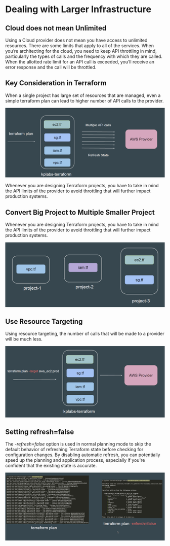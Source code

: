# Dealing with Larger Infrastructure

##  Cloud does not mean Unlimited
Using a Cloud provider does not mean you have access to unlimited resources.
There are some limits that apply to all of the services.
When you’re architecting for the cloud, you need to keep API throttling in mind,
particularly the types of calls and the frequency with which they are called.
When the allotted rate limit for an API call is exceeded, you’ll receive an error
response and the call will be throttled.

## Key Consideration in Terraform
When a single project has large set of resources that are managed, even a
simple terraform plan can lead to higher number of API calls to the provider.

![My Image](images/throtle-1.png)

Whenever you are designing Terraform projects, you have to take in mind the
API limits of the provider to avoid throttling that will further impact production
systems.

## Convert Big Project to Multiple Smaller Project

Whenever you are designing Terraform projects, you have to take in mind the
API limits of the provider to avoid throttling that will further impact production
systems.

![My Image](images/throtle-2.png)

## Use Resource Targeting

Using resource targeting, the number of calls that will be made to a provider will
be much less.

![My Image](images/throtle-3.png)

## Setting refresh=false

The *-refresh=false* option is used in normal planning mode to skip the default
behavior of refreshing Terraform state before checking for configuration
changes.
By disabling automatic refresh, you can potentially speed up the planning and
application process, especially if you're confident that the existing state is
accurate.

![My Image](images/throtle-4.png)
